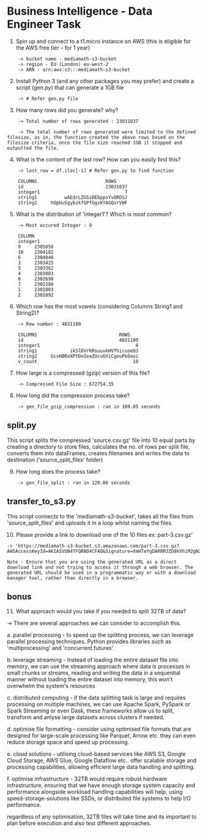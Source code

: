 # Business Intelligence - Data Engineer Task
1. Spin up and connect to a t1.micro instance on AWS (this is eligible for the AWS free tier – for 1 year)

```
    -> bucket name - mediamath-s3-bucket
    -> region - EU (London) eu-west-2
    -> ARN - arn:aws:s3:::mediamath-s3-bucket
```

2. Install Python 3 (and any other packages you may prefer) and create a script (gen.py) that can generate a 1GB file

```
    -> # Refer gen.py file
```

3. How many rows did you generate? why?

```
    -> Total number of rows generated : 23031037
    
    -> The total number of rows generated were limited to the defined filesize, as in, the function created the above rows based on the filesize criteria, once the file size reached 1GB it stopped and outputted the file.
```

4. What is the content of the last row? How can you easily find this?

```    
    -> last_row = df.iloc[-1] # Refer gen.py to find function

    COLUMNS                         ROWS
    id                              23031037
    integer1                               7
    string1          wAEdrLZGSzDEbppsYvORDSJ
    string2     hOpUuSgybzkfGPfGgsKYAGQsrVWF
```

5. What is the distribution of 'integer1'? Which is most common?

```
    -> Most occured Integer : 9
    
    COLUMN
    integer1
    9     2305058
    10    2304182
    6     2304046
    3     2303425
    5     2303362
    4     2303083
    8     2302698
    7     2302288
    1     2301803
    2     2301092
```

6. Which row has the most vowels (considering Columns String1 and String2)?

```
    -> Row number : 4831100

    COLUMNS                              ROWS
    id                                   4831100
    integer1                                   8
    string1            ikSlDVrKRsuuvkHVThicuoeOJ
    string2     GcvHBReXPYDoIeaZUcuGViCgouPkOaui
    v_count                                   18
```

7. How large is a compressed (gzip) version of this file?

```    
    -> Compressed File Size : 672754.35
```

8.  How long did the compression process take?

```    
    -> gen_file_gzip_compression : ran in 109.85 seconds
```

## split.py
This script splits the compressed 'source.csv.gz' file into 10 equal parts by creating a directory to store files, calculates the no. of rows per split file, converts them into dataFrames, creates filenames and writes the data to destination ('source_split_files' folder)

9. How long does the process take?

```    
    -> gen_file_split : ran in 120.06 seconds
```

## transfer_to_s3.py
This script connects to the 'mediamath-s3-bucket', takes all the files from 'source_split_files' and uploads it in a loop whilst naming the files.

10. Please provide a link  to download one of the 10 files ex: part-3.csv.gz' 

```
-> 'https://mediamath-s3-bucket.s3.amazonaws.com/part-3.csv.gz?AWSAccessKeyId=AKIASVUN4TFQRNO4CFAO&Signature=XmHTeYgDARRMJZD8kVhiM2gNZhk%3D&Expires=1685058707'
```

`Note - Ensure that you are using the generated URL as a direct download link and not trying to access it through a web browser. The generated URL should be used in a programmatic way or with a download manager tool, rather than directly in a browser.`

## bonus
11. What approach would you take if you needed to split 32TB of data?

-> There are several approaches we can consider to accomplish this.

a. parallel processing - to speed up the splitting process, we can leverage parallel processing techniques. Python provides libraries such as 'multiprocessing' and 'concurrent.futures'.

b. leverage streaming - Instead of loading the entire dataset file into memory, we can use the streaming approach where data is processes in small chunks or streams, reading and writing the data in a sequential manner without loading the entire dataset into memory, this won't overwhelm the system's resources

c. distributed computing - if the data splitting task is large and requires processing on multiple machines, we can use Apache Spark, PySpark or Spark Streaming or even Dask, these frameworks allow us to split, transform and anlyse large datasets across clusters if needed.

d. optimise file formatting - consider using optimised file formats that are designed for large-scale processing like Parquet, Arrow etc. they can even reduce storage space and speed up processing.

e. cloud solutions - utilising cloud-based services like AWS S3, Google Cloud Storage, AWS Glue, Google Dataflow etc.. offer scalable storage and processing capabilities, allowing efficient large data handling and splitting.

f. optimise infrastructure - 32TB would require robust hardware infrastructure, ensuring that we have enough storage system capacity and performance alongside workload handling capabilities will help, using speed-storage-solutions like SSDs, or distributed file systems to help I/O performance.

regardless of any optimisation, 32TB files will take time and its important to plan before execution and also test different approaches.